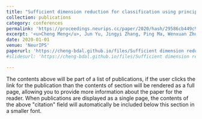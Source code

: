 ```yaml
---
title: "Sufficient dimension reduction for classification using principal optimal transport direction"
collection: publications
category: conferences
permalink: 'https://proceedings.neurips.cc/paper/2020/hash/29586cb449c90e249f1f09a0a4ee245a-Abstract.html'
excerpt: '<u>Cheng Meng</u>, Jun Yu, Jingyi Zhang, Ping Ma, Wenxuan Zhong<sup>*</sup>'
date: 2020-01-01
venue: 'NeurIPS'
paperurl: 'https://cheng-bdal.github.io/files/Sufficient dimension reduction.pdf'
#slidesurl: 'https://cheng-bdal.github.io/files/Sufficient dimension reduction.pdf'

---
```


The contents above will be part of a list of publications, if the user clicks the link for the publication than the contents of section will be rendered as a full page, allowing you to provide more information about the paper for the reader. When publications are displayed as a single page, the contents of the above "citation" field will automatically be included below this section in a smaller font.